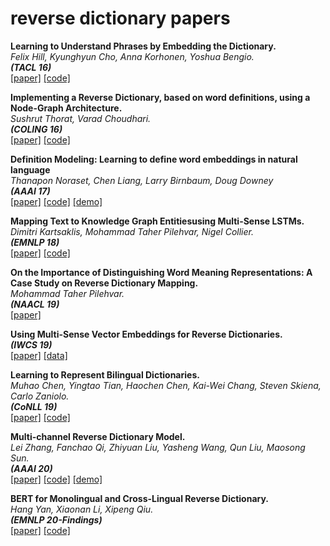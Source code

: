 # reverse dictionary papers

**Learning to Understand Phrases by Embedding the Dictionary.**<br>
*Felix Hill, Kyunghyun Cho, Anna Korhonen, Yoshua Bengio.*<br>
**_(TACL 16)_**<br>
[[paper]](https://www.mitpressjournals.org/doi/pdf/10.1162/tacl_a_00080)
[[code]](https://github.com/fh295/DefGen2)

**Implementing a Reverse Dictionary, based on word definitions, using a Node-Graph Architecture.**<br>
*Sushrut Thorat, Varad Choudhari.*<br>
**_(COLING 16)_**<br>
[[paper]](https://www.aclweb.org/anthology/C16-1263.pdf)
[[code]](https://github.com/novelmartis/RD16demo)

**Definition Modeling: Learning to define word embeddings in natural language**<br>
*Thanapon Noraset, Chen Liang, Larry Birnbaum, Doug Downey*<br>
**_(AAAI 17)_**<br>
[[paper]](https://arxiv.org/pdf/1612.00394.pdf)
[[code]](https://github.com/Websail-NU/torch-defseq)
[[demo]](http://thor.cs.northwestern.edu:24603/)

**Mapping Text to Knowledge Graph Entitiesusing Multi-Sense LSTMs.**<br>
*Dimitri Kartsaklis, Mohammad Taher Pilehvar, Nigel Collier.*<br>
**_(EMNLP 18)_**<br>
[[paper]](https://www.aclweb.org/anthology/D18-1221.pdf)
[[code]](https://bitbucket.org/dimkart/ms-lstm/src/master/)

**On the Importance of Distinguishing Word Meaning Representations: A Case Study on Reverse Dictionary Mapping.**<br>
*Mohammad Taher Pilehvar.*<br>
**_(NAACL 19)_**<br>
[[paper]](https://www.aclweb.org/anthology/N19-1222.pdf)

**Using Multi-Sense Vector Embeddings for Reverse Dictionaries.**<br>
**_(IWCS 19)_**<br>
[[paper]](https://www.aclweb.org/anthology/W19-0421.pdf)
[[data]](https://github.com/uds-lsv/Multi-Sense-Embeddings-Reverse-Dictionaries)

**Learning to Represent Bilingual Dictionaries.**<br>
*Muhao Chen, Yingtao Tian, Haochen Chen, Kai-Wei Chang, Steven Skiena, Carlo Zaniolo.*<br>
**_(CoNLL 19)_**<br>
[[paper]](https://www.aclweb.org/anthology/K19-1015.pdf)
[[code]](https://github.com/muhaochen/bilingual_dictionaries)

**Multi-channel Reverse Dictionary Model.**<br>
*Lei Zhang, Fanchao Qi, Zhiyuan Liu, Yasheng Wang, Qun Liu, Maosong Sun.*<br>
**_(AAAI 20)_**<br>
[[paper]](https://arxiv.org/pdf/1912.08441.pdf)
[[code]](https://github.com/thunlp/MultiRD)
[[demo]](https://wantwords.thunlp.org/)

**BERT for Monolingual and Cross-Lingual Reverse Dictionary.**<br>
*Hang Yan, Xiaonan Li, Xipeng Qiu.*<br>
**_(EMNLP 20-Findings)_**<br>
[[paper]](https://arxiv.org/pdf/2009.14790)
[[code]](https://github.com/yhcc/BertForRD)
